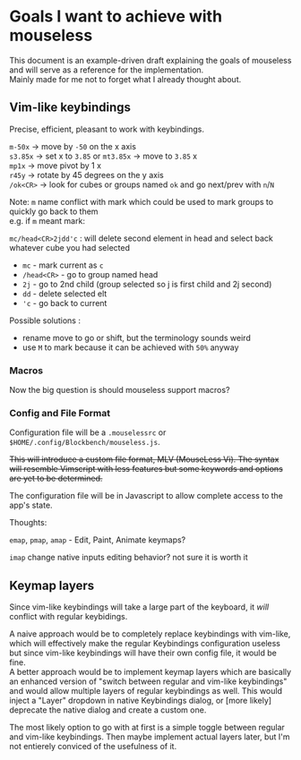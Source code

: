 # Goals I want to achieve with mouseless

This document is an example-driven draft explaining the goals of mouseless and will serve as a reference for the implementation.  
Mainly made for me not to forget what I already thought about.

## Vim-like keybindings

Precise, efficient, pleasant to work with keybindings.

`m-50x` -> move by `-50` on the x axis  
`s3.85x` -> set x to `3.85` or `mt3.85x` -> move to `3.85` x  
`mp1x` -> move pivot by 1 x  
`r45y` -> rotate by 45 degrees on the y axis  
`/ok<CR>` -> look for cubes or groups named `ok` and go next/prev with `n`/`N`

Note: `m` name conflict with mark which could be used to mark groups to quickly go back to them  
e.g. if `m` meant mark:

`mc/head<CR>2jdd'c` : will delete second element in head and select back whatever cube you had selected

- `mc` - mark current as `c`
- `/head<CR>` - go to group named head
- `2j` - go to 2nd child (group selected so j is first child and 2j second)
- `dd` - delete selected elt
- `'c` - go back to current

Possible solutions :

- rename move to go or shift, but the terminology sounds weird
- use `M` to mark because it can be achieved with `50%` anyway

### Macros

Now the big question is should mouseless support macros?

### Config and File Format

Configuration file will be a `.mouselessrc` or `$HOME/.config/Blockbench/mouseless.js`.

~~This will introduce a custom file format, MLV (MouseLess Vi).
The syntax will resemble Vimscript with less features but some keywords and options are yet to be determined.~~

The configuration file will be in Javascript to allow complete access to the app's state.

Thoughts:

`emap`, `pmap`, `amap` - Edit, Paint, Animate keymaps?

`imap` change native inputs editing behavior? not sure it is worth it

## Keymap layers

Since vim-like keybindings will take a large part of the keyboard, it _will_ conflict with regular keybidings.

A naive approach would be to completely replace keybindings with vim-like, which will effectively make the regular
Keybindings configuration useless but since vim-like keybindings will have their own config file, it would be fine.  
A better approach would be to implement keymap layers which are basically an enhanced version of
"switch between regular and vim-like keybindings" and would allow multiple layers of regular keybindings as well.
This would inject a "Layer" dropdown in native Keybindings dialog, or [more likely] deprecate the native dialog and create a custom one.

The most likely option to go with at first is a simple toggle between regular and vim-like keybindings.
Then maybe implement actual layers later, but I'm not entierely conviced of the usefulness of it.
